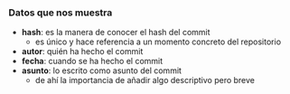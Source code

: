 ### Datos que nos muestra
* **hash**: es la manera de conocer el hash del commit
  * es único y hace referencia a un momento concreto del repositorio
* **autor**: quién ha hecho el commit
* **fecha**: cuando se ha hecho el commit
* **asunto**: lo escrito como asunto del commit
  * de ahí la importancia de añadir algo descriptivo pero breve
